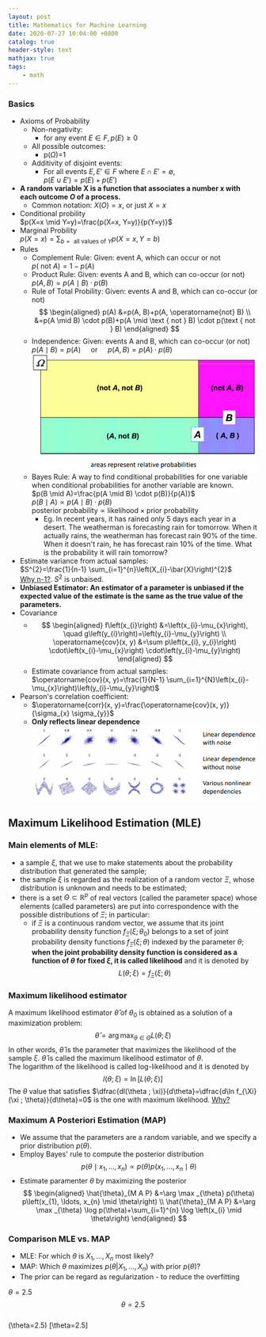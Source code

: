 ```yaml
---
layout: post
title: Mathematics for Machine Learning
date: 2020-07-27 10:04:00 +0800
catalog: true
header-style: text
mathjax: true
tags:
    - math
---
```


### Basics
* Axioms of Probability
  * Non-negativity:
    * for any event $E \in F, p(E) \geq 0$
  * All possible outcomes:
    * p($\Omega$)=1
  * Additivity of disjoint events:
    * For all events $E, E' \in F$ where $E \cap E' = \emptyset$,  
  $p(E \cup E') = p(E)+p(E')$  
* **A random variable X is a function that associates a number x with each outcome $O$ of a process.**
  * Common notation: $X(O)=x$, or just $X=x$
* Conditional probility  
  $p(X=x \mid Y=y)=\frac{p(X=x, Y=y)}{p(Y=y)}$
* Marginal Probility  
  $p(X=x)=\sum_{b=\text { all values of } Y} p(X=x, Y=b)$
* Rules
  * Complement Rule: Given: event A, which can occur or not  
  $p(\text { not } A)=1-p(A)$
  * Product Rule: Given: events A and B, which can co-occur (or not)  
  $p(A, B)=p(A \mid B) \cdot p(B)$
  * Rule of Total Probility: Given: events A and B, which can co-occur (or not)  
  $$
    \begin{aligned}
    p(A) &=p(A, B)+p(A, \operatorname{not} B) \\
    &=p(A \mid B) \cdot p(B)+p(A \mid \text { not } B) \cdot p(\text { not } B)
    \end{aligned}
  $$
  * Independence: Given: events A and B, which can co-occur (or not)  
  $p(A \mid B)=p(A) \quad \text { or } \quad p(A, B)=p(A) \cdot p(B)$
  ![img](/assets/images/prob-independence.png)
  * Bayes Rule: A way to find conditional probabilities for one variable when conditional probabilities for another variable are known.  
  $p(B \mid A)=\frac{p(A \mid B) \cdot p(B)}{p(A)}$  
  $p(B \mid A) \propto p(A \mid B) \cdot p(B)$  
  $\text{posterior probability} \propto \text{likelihood} \times \text{prior probability}$
    * Eg. In recent years, it has rained only 5 days each year in a desert. The weatherman is forecasting rain for tomorrow. When it actually rains, the weatherman has forecast rain 90% of the time. When it doesn't rain, he has forecast rain 10% of the time. What is the probability it will rain tomorrow?
* Estimate variance from actual samples:  
  $S^{2}=\frac{1}{n-1} \sum_{i=1}^{n}\left(X_{i}-\bar{X}\right)^{2}$  
  [Why n-1?](https://www.zhihu.com/question/20099757). $S^2$ is unbaised.
* **Unbiased Estimator: An estimator of a parameter is unbiased if the expected value of the estimate is the same as the true value of the parameters.**
* Covariance  
  * $$
        \begin{aligned}
        f\left(x_{i}\right) &=\left(x_{i}-\mu_{x}\right), \quad g\left(y_{i}\right)=\left(y_{i}-\mu_{y}\right) \\
        \operatorname{cov}(x, y) &=\sum p\left(x_{i}, y_{i}\right) \cdot\left(x_{i}-\mu_{x}\right) \cdot\left(y_{i}-\mu_{y}\right)
        \end{aligned}
    $$
  * Estimate covariance from actual samples:  
  $\operatorname{cov}(x, y)=\frac{1}{N-1} \sum_{i=1}^{N}\left(x_{i}-\mu_{x}\right)\left(y_{i}-\mu_{y}\right)$
* Pearson's correlation coefficient:  
  * $\operatorname{corr}(x, y)=\frac{\operatorname{cov}(x, y)}{\sigma_{x} \sigma_{y}}$
  * **Only reflects linear dependence**  
  ![img](/assets/images/corr.png)

## Maximum Likelihood Estimation (MLE)
### Main elements of MLE:  
* a sample $\xi$, that we use to make statements about the probability distribution that generated the sample;
* the sample $\xi$ is regarded as the realization of a random vector $\Xi$, whose distribution is unknown and needs to be estimated;
* there is a set $\Theta \subset \mathbb{R}^{p}$ of real vectors (called the parameter space) whose elements (called parameters) are put into correspondence with the possible distributions of $\Xi$; in particular:
  * if $\Xi$ is a continuous random vector, we assume that its joint probability density function $f_\Xi(\xi;\theta_0)$ belongs to a set of joint probability density functions $f_\Xi(\xi;\theta)$ indexed by the parameter $\theta$; **when the joint probability density function is considered as a function of $\theta$ for fixed $\xi$, it is called likelihood** and it is denoted by  
  $$L(\theta ; \xi)=f_{\Xi}(\xi ; \theta)$$

### Maximum likelihood estimator
A maximum likelihood estimator $\widehat{\theta}$ of $\theta_{0}$ is obtained as a solution of a maximization problem:  
$$\widehat{\theta}=\arg \max _{\theta \in \Theta} L(\theta ; \xi)$$
In other words, $\widehat{\theta}$ is the parameter that maximizes the likelihood of the sample $\xi$. $\widehat{\theta}$ is called the maximum likelihood estimator of $\theta$.  
The logarithm of the likelihood is called log-likelihood and it is denoted by  
$$l(\theta ; \xi)=\ln [L(\theta ; \xi)]$$
The $\theta$ value that satisfies $\dfrac{dl(\theta ; \xi)}{d\theta}=\dfrac{d\ln f_{\Xi}(\xi ; \theta)}{d\theta}=0$ is the one with maximum likelihood. [Why?](https://www.zhihu.com/question/263423642)
<!-- **Information in equality**  [proof](https://www.statlect.com/fundamentals-of-statistics/maximum-likelihood)
$$\mathrm{E}\left[l\left(\theta_{0} ; \Xi_{n}\right)\right]>\mathrm{E}\left[l\left(\theta ; \Xi_{n}\right)\right], \forall \theta \neq \theta_{0}$$ -->

### Maximum A Posteriori Estimation (MAP)
* We assume that the parameters are a random variable, and we specify a prior distribution $p(θ)$.
* Employ Bayes' rule to compute the posterior distribution
  $$p\left(\theta \mid x_{1}, \ldots, x_{n}\right) \propto p(\theta) p\left(x_{1}, \ldots, x_{n} \mid \theta\right)$$
* Estimate paramenter $\theta$ by maximizing the posterior
  $$
  \begin{aligned}
  \hat{\theta}_{M A P} &=\arg \max _{\theta} p(\theta) p\left(x_{1}, \ldots, x_{n} \mid \theta\right) \\
  \hat{\theta}_{M A P} &=\arg \max _{\theta} \log p(\theta)+\sum_{i=1}^{n} \log \left(x_{i} \mid \theta\right)
  \end{aligned}
  $$

### Comparison MLE vs. MAP
* MLE: For which $\theta$ is $X_1, . . . , X_n$ most likely?
* MAP: Which $\theta$ maximizes $p(\theta|X_1, . . . ,X_n)$ with prior $p(\theta)$?
* The prior can be regard as regularization - to reduce the overfitting

$\theta=2.5$  
$$\theta=2.5$$  
\(\theta=2.5\)
\[\theta=2.5\]